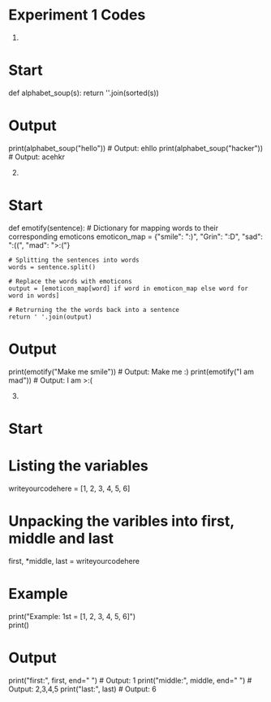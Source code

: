 # Experiment 1 Codes

1. 
# Start
def alphabet_soup(s):
    return ''.join(sorted(s))

# Output
print(alphabet_soup("hello"))  # Output: ehllo
print(alphabet_soup("hacker")) # Output: acehkr 

2. 
# Start
def emotify(sentence): 
    # Dictionary for mapping words to their corresponding emoticons 
    emoticon_map = {"smile": ":)", "Grin": ":D", "sad": ":((", "mad": ">:("}
    
    # Splitting the sentences into words 
    words = sentence.split()
    
    # Replace the words with emoticons 
    output = [emoticon_map[word] if word in emoticon_map else word for word in words]
    
    # Retrurning the the words back into a sentence 
    return ' '.join(output) 

# Output
print(emotify("Make me smile")) # Output: Make me :)
print(emotify("I am mad")) # Output: I am >:(

3. 
# Start

# Listing the variables 
writeyourcodehere = [1, 2, 3, 4, 5, 6] 

# Unpacking the varibles into first, middle and last
first, *middle, last = writeyourcodehere

# Example 
print("Example: 1st = [1, 2, 3, 4, 5, 6]")  
print()

# Output 
print("first:", first, end="     ") # Output: 1
print("middle:", middle, end="    ") # Output: 2,3,4,5
print("last:", last) # Output: 6
